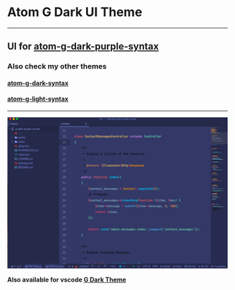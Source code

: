 # Atom G Dark UI Theme
---
## UI for [atom-g-dark-purple-syntax](https://atom.io/themes/g-dark-purple-syntax)

### Also check my other themes

#### [atom-g-dark-syntax](https://atom.io/themes/g-dark-syntax)
#### [atom-g-light-syntax](https://atom.io/themes/g-light-syntax)
---
![Preview](https://raw.githubusercontent.com/stoneC0der/atom-g-dark-purple-ui/master/assets/Screenshot.png)

**Also available for vscode [G Dark Theme](https://marketplace.visualstudio.com/items?itemName=StoneC0der.g-dark-theme)**
